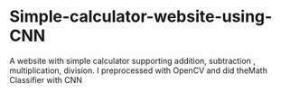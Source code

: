 # Simple-calculator-website-using-CNN
A website with simple calculator supporting addition, subtraction , multiplication, division. I preprocessed with OpenCV and did theMath Classifier with CNN
